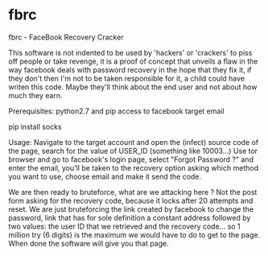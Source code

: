 # fbrc
fbrc - FaceBook Recovery Cracker

This software is not indented to be used by 'hackers' or 'crackers' to piss off people or take revenge, it is a proof of concept that unveils a flaw in the way facebook deals with password recovery in the hope that they fix it, if they don't then I'm not to be taken responsible for it, a child could have writen this code. Maybe they'll think about the end user and not about how much they earn.

Prerequisites: 
python2.7 and pip
access to facebook
target email

pip install socks

Usage:
Navigate to the target account and open the (infect) source code of the page, search for the value of USER_ID (something like 10003...)
Use tor browser and go to facebook's login page, select "Forgot Password ?" and enter the email, you'll be taken to the recovery option asking which method you want to use, choose email and make it send the code.

We are then ready to bruteforce, what are we attacking here ? Not the post form asking for the recovery code, because it locks after 20 attempts and reset. We are just bruteforcing the link created by facebook to change the password, link that has for sole definition a constant address followed by two values: the user ID that we retrieved and the recovery code... so 1 million try (6 digits) is the maximum we would have to do to get to the page. When done the software will give you that page.
